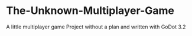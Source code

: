 # The-Unknown-Multiplayer-Game
A little multiplayer game Project without a plan and written with GoDot 3.2
